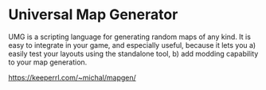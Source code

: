 # Universal Map Generator

UMG is a scripting language for generating random maps of any kind. It is easy to integrate in your game, and especially useful, because it lets you a) easily test your layouts using the standalone tool, b) add modding capability to your map generation.

https://keeperrl.com/~michal/mapgen/
